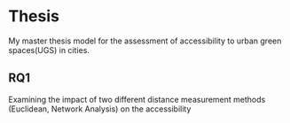 # Thesis
My master thesis model for the assessment of accessibility to urban green spaces(UGS) in cities. 

## RQ1 
Examining the impact of two different distance measurement methods (Euclidean, Network Analysis) on the accessibility
